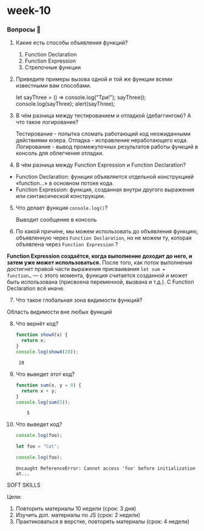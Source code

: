 # week-10

### Вопросы 💎

1. Какие есть способы объявления функций?

   1. Function Declaration
   2. Function Expression
   3. Стрелочные функции

2. Приведите примеры вызова одной и той же функции всеми известными вам способами.

   let sayThree = () => console.log("Три!"); sayThree(); console.log(sayThree); alert(sayThree);

3. В чём разница между тестированием и отладкой (дебаггингом)? А что такое логирование?

   Тестирование - попытка сломать работающий код неожиданными действиями юзера. Отладка - исправление неработающего кода. Логирование - вывод промежуточных результатов работы функций в консоль для облегчения отладки.

4. В чём разница между Function Expression и Function Declaration?

- Function Declaration: функция объявляется отдельной конструкцией «function…» в основном потоке кода.
- Function Expression: функция, созданная внутри другого выражения или синтаксической конструкции.

5. Что делает функция `console.log()`?

   Выводит сообщение в консоль

6. По какой причине, мы можем использовать до объявления функцию, объявленную через `Function Declaration`, но не можем ту, которая объявлена через `Function Expression` ?

**Function Expression создаётся, когда выполнение доходит до него, и затем уже может использоваться.** После того, как поток выполнения достигнет правой части выражения присваивания `let sum = function…` — с этого момента, функция считается созданной и может быть использована (присвоена переменной, вызвана и т.д.). С Function Declaration всё иначе.

7. Что такое глобальная зона видимости функций?

Область видимости вне любых функций

8.  Что вернёт код?

    ```jsx
    function showX(x) {
      return x;
    }
    console.log(showX(28));
    ```

         28

9.  Что выведет этот код?

    ```jsx
    function sum(x, y = 0) {
      return x + y;
    }
    console.log(sum(5));
    ```

            5

10. Что выведет код?

    ```jsx
    console.log(foo);

    let foo = "Cat";

    console.log(foo);
    ```

        Uncaught ReferenceError: Cannot access 'foo' before initialization at...

SOFT SKILLS

Цели:

1. Повторить материалы 10 недели (срок: 3 дня)
2. Изучить доп. материалы по JS (срок: 2 недели)
3. Практиковаться в верстке, повторять материалы (срок: 4 недели)
